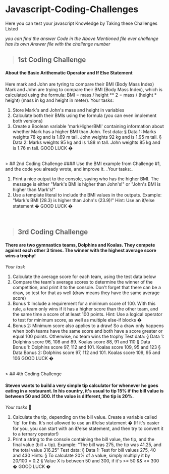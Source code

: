 # Javascript-Coding-Challenges
Here you can test your javascript Knowledge by Taking these Challenges Listed

_you can find the answer Code in the Above Mentioned file ever challenge has its own Answer file with the challenge number_
> ## 1st Coding Challenge
 #### About the Basic Arithematic Operator and If Else Statement
Here mark and John are tyring to compare their BMI (Body Mass Index) 
Mark and John are trying to compare their BMI (Body Mass Index), which is 
calculated using the formula:
BMI = mass / height ** 2 = mass / (height * height) (mass in kg 
and height in meter).
Your tasks:
1. Store Mark's and John's mass and height in variables
2. Calculate both their BMIs using the formula (you can even implement both 
versions)
3. Create a Boolean variable 'markHigherBMI' containing information about 
whether Mark has a higher BMI than John.
Test data:
§ Data 1: Marks weights 78 kg and is 1.69 m tall. John weights 92 kg and is 1.95 
m tall.
§ Data 2: Marks weights 95 kg and is 1.88 m tall. John weights 85 kg and is 1.76 
m tall.
GOOD LUCK � 

<br>
> ## 2nd Coding Challenge
 #### Use the BMI example from Challenge #1, and the code you already wrote, and improve it.
_Your tasks:_

1. Print a nice output to the console, saying who has the higher BMI. The message 
is either "Mark's BMI is higher than John's!" or "John's BMI is higher than Mark's!"
2. Use a template literal to include the BMI values in the outputs. Example: "Mark's
BMI (28.3) is higher than John's (23.9)!"
Hint: Use an if/else statement �
GOOD LUCK � 

<br>

> ## 3rd Coding Challenge
 #### There are two gymnastics teams, Dolphins and Koalas. They compete against each other 3 times. The winner with the highest average score wins a trophy!
_Your task_

1. Calculate the average score for each team, using the test data below
2. Compare the team's average scores to determine the winner of the competition, 
and print it to the console. Don't forget that there can be a draw, so test for that 
as well (draw means they have the same average score)
3. Bonus 1: Include a requirement for a minimum score of 100. With this rule, a 
team only wins if it has a higher score than the other team, and the same time a 
score of at least 100 points. Hint: Use a logical operator to test for minimum 
score, as well as multiple else-if blocks �
4. Bonus 2: Minimum score also applies to a draw! So a draw only happens when 
both teams have the same score and both have a score greater or equal 100 
points. Otherwise, no team wins the trophy
Test data:
§ Data 1: Dolphins score 96, 108 and 89. Koalas score 88, 91 and 110
§ Data Bonus 1: Dolphins score 97, 112 and 101. Koalas score 109, 95 and 123
§ Data Bonus 2: Dolphins score 97, 112 and 101. Koalas score 109, 95 and 106
GOOD LUCK �

<br>
> ## 4th Coding Challenge

#### Steven wants to build a very simple tip calculator for whenever he goes eating in a restaurant. In his country, it's usual to tip 15% if the bill value is between 50 and 300. If the value is different, the tip is 20%.

_Your tasks_ 🥇
1. Calculate the tip, depending on the bill value. Create a variable called 'tip' for 
this. It's not allowed to use an if/else statement � (If it's easier for you, you can 
start with an if/else statement, and then try to convert it to a ternary 
operator!)
2. Print a string to the console containing the bill value, the tip, and the final value 
(bill + tip). Example: “The bill was 275, the tip was 41.25, and the total value 
316.25”
Test data:
§ Data 1: Test for bill values 275, 40 and 430
Hints:
§ To calculate 20% of a value, simply multiply it by 20/100 = 0.2
§ Value X is between 50 and 300, if it's >= 50 && <= 300 �
GOOD LUCK �


